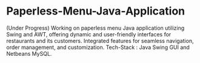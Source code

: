 # Paperless-Menu-Java-Application
(Under Progress) Working on paperless menu Java application utilizing Swing and AWT, offering dynamic and user-friendly interfaces for restaurants and its customers. Integrated features for seamless navigation, order management, and customization. Tech-Stack : Java Swing GUI and Netbeans MySQL.
